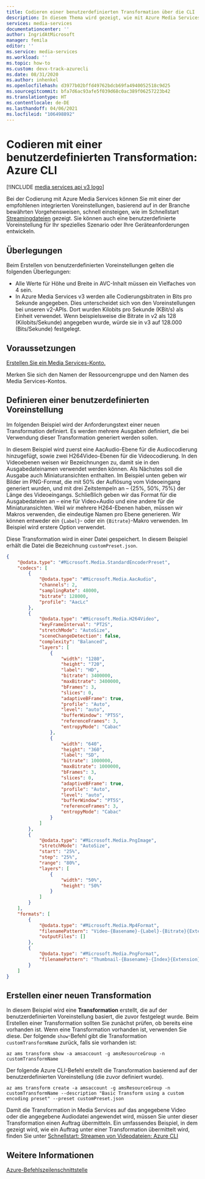 ```yaml
---
title: Codieren einer benutzerdefinierten Transformation über die CLI
description: In diesem Thema wird gezeigt, wie mit Azure Media Services v3 eine benutzerdefinierte Transformation mithilfe der Azure CLI codiert wird.
services: media-services
documentationcenter: ''
author: IngridAtMicrosoft
manager: femila
editor: ''
ms.service: media-services
ms.workload: ''
ms.topic: how-to
ms.custom: devx-track-azurecli
ms.date: 08/31/2020
ms.author: inhenkel
ms.openlocfilehash: d3977b02bffd49762bdcb69fa4940052518c9d25
ms.sourcegitcommit: bfa7d6ac93afe5f039d68c0ac389f06257223b42
ms.translationtype: HT
ms.contentlocale: de-DE
ms.lasthandoff: 04/06/2021
ms.locfileid: "106498892"
---
```

# <a name="how-to-encode-with-a-custom-transform---azure-cli"></a>Codieren mit einer benutzerdefinierten Transformation: Azure CLI

[!INCLUDE [media services api v3 logo](./includes/v3-hr.md)]

Bei der Codierung mit Azure Media Services können Sie mit einer der empfohlenen integrierten Voreinstellungen, basierend auf in der Branche bewährten Vorgehensweisen, schnell einsteigen, wie im Schnellstart [Streamingdateien](stream-files-cli-quickstart.md#create-a-transform-for-adaptive-bitrate-encoding) gezeigt. Sie können auch eine benutzerdefinierte Voreinstellung für Ihr spezielles Szenario oder Ihre Geräteanforderungen entwickeln.

## <a name="considerations"></a>Überlegungen

Beim Erstellen von benutzerdefinierten Voreinstellungen gelten die folgenden Überlegungen:

* Alle Werte für Höhe und Breite in AVC-Inhalt müssen ein Vielfaches von 4 sein.
* In Azure Media Services v3 werden alle Codierungsbitraten in Bits pro Sekunde angegeben. Dies unterscheidet sich von den Voreinstellungen bei unseren v2-APIs. Dort wurden Kilobits pro Sekunde (KBit/s) als Einheit verwendet. Wenn beispielsweise die Bitrate in v2 als 128 (Kilobits/Sekunde) angegeben wurde, würde sie in v3 auf 128.000 (Bits/Sekunde) festgelegt.

## <a name="prerequisites"></a>Voraussetzungen

[Erstellen Sie ein Media Services-Konto.](./account-create-how-to.md)

Merken Sie sich den Namen der Ressourcengruppe und den Namen des Media Services-Kontos.

## <a name="define-a-custom-preset"></a>Definieren einer benutzerdefinierten Voreinstellung

Im folgenden Beispiel wird der Anforderungstext einer neuen Transformation definiert. Es werden mehrere Ausgaben definiert, die bei Verwendung dieser Transformation generiert werden sollen.

In diesem Beispiel wird zuerst eine AacAudio-Ebene für die Audiocodierung hinzugefügt, sowie zwei H264Video-Ebenen für die Videocodierung. In den Videoebenen weisen wir Bezeichnungen zu, damit sie in den Ausgabedateinamen verwendet werden können. Als Nächstes soll die Ausgabe auch Miniaturansichten enthalten. Im Beispiel unten geben wir Bilder im PNG-Format, die mit 50% der Auflösung vom Videoeingang generiert wurden, und mit drei Zeitstempeln an – {25%, 50%, 75%} der Länge des Videoeingangs. Schließlich geben wir das Format für die Ausgabedateien an – eine für Video+Audio und eine andere für die Miniaturansichten. Weil wir mehrere H264-Ebenen haben, müssen wir Makros verwenden, die eindeutige Namen pro Ebene generieren. Wir können entweder ein `{Label}`- oder ein `{Bitrate}`-Makro verwenden. Im Beispiel wird erstere Option verwendet.

Diese Transformation wird in einer Datei gespeichert. In diesem Beispiel erhält die Datei die Bezeichnung `customPreset.json`.

```json
{
    "@odata.type": "#Microsoft.Media.StandardEncoderPreset",
    "codecs": [
        {
            "@odata.type": "#Microsoft.Media.AacAudio",
            "channels": 2,
            "samplingRate": 48000,
            "bitrate": 128000,
            "profile": "AacLc"
        },
        {
            "@odata.type": "#Microsoft.Media.H264Video",
            "keyFrameInterval": "PT2S",
            "stretchMode": "AutoSize",
            "sceneChangeDetection": false,
            "complexity": "Balanced",
            "layers": [
                {
                    "width": "1280",
                    "height": "720",
                    "label": "HD",
                    "bitrate": 3400000,
                    "maxBitrate": 3400000,
                    "bFrames": 3,
                    "slices": 0,
                    "adaptiveBFrame": true,
                    "profile": "Auto",
                    "level": "auto",
                    "bufferWindow": "PT5S",
                    "referenceFrames": 3,
                    "entropyMode": "Cabac"
                },
                {
                    "width": "640",
                    "height": "360",
                    "label": "SD",
                    "bitrate": 1000000,
                    "maxBitrate": 1000000,
                    "bFrames": 3,
                    "slices": 0,
                    "adaptiveBFrame": true,
                    "profile": "Auto",
                    "level": "auto",
                    "bufferWindow": "PT5S",
                    "referenceFrames": 3,
                    "entropyMode": "Cabac"
                }
            ]
        },
        {
            "@odata.type": "#Microsoft.Media.PngImage",
            "stretchMode": "AutoSize",
            "start": "25%",
            "step": "25%",
            "range": "80%",
            "layers": [
                {
                    "width": "50%",
                    "height": "50%"
                }
            ]
        }
    ],
    "formats": [
        {
            "@odata.type": "#Microsoft.Media.Mp4Format",
            "filenamePattern": "Video-{Basename}-{Label}-{Bitrate}{Extension}",
            "outputFiles": []
        },
        {
            "@odata.type": "#Microsoft.Media.PngFormat",
            "filenamePattern": "Thumbnail-{Basename}-{Index}{Extension}"
        }
    ]
}
```

## <a name="create-a-new-transform"></a>Erstellen einer neuen Transformation  

In diesem Beispiel wird eine **Transformation** erstellt, die auf der benutzerdefinierten Voreinstellung basiert, die zuvor festgelegt wurde. Beim Erstellen einer Transformation sollten Sie zunächst prüfen, ob bereits eine vorhanden ist. Wenn eine Transformation vorhanden ist, verwenden Sie diese. Der folgende `show`-Befehl gibt die Transformation `customTransformName` zurück, falls sie vorhanden ist:

```azurecli-interactive
az ams transform show -a amsaccount -g amsResourceGroup -n customTransformName
```

Der folgende Azure CLI-Befehl erstellt die Transformation basierend auf der benutzerdefinierten Voreinstellung (die zuvor definiert wurde).

```azurecli-interactive
az ams transform create -a amsaccount -g amsResourceGroup -n customTransformName --description "Basic Transform using a custom encoding preset" --preset customPreset.json
```

Damit die Transformation in Media Services auf das angegebene Video oder die angegebene Audiodatei angewendet wird, müssen Sie unter dieser Transformation einen Auftrag übermitteln. Ein umfassendes Beispiel, in dem gezeigt wird, wie ein Auftrag unter einer Transformation übermittelt wird, finden Sie unter [Schnellstart: Streamen von Videodateien: Azure CLI](stream-files-cli-quickstart.md)

## <a name="see-also"></a>Weitere Informationen

[Azure-Befehlszeilenschnittstelle](/cli/azure/ams)
